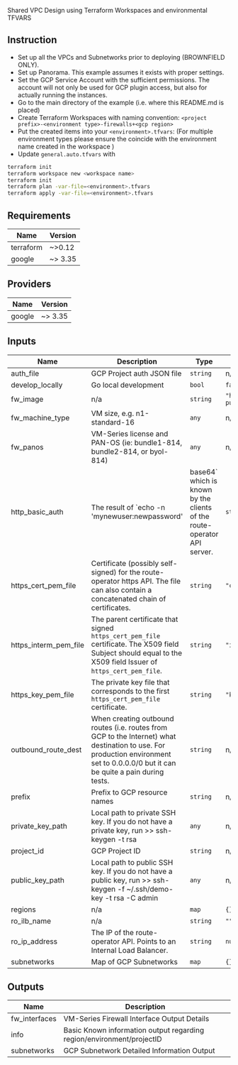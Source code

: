 Shared VPC Design using Terraform Workspaces and environmental TFVARS


## Instruction

- Set up all the VPCs and Subnetworks prior to deploying (BROWNFIELD ONLY).
- Set up Panorama. This example assumes it exists with proper settings.
- Set the GCP Service Account with the sufficient permissions. The account will not only be used for GCP plugin access, but also for actually running the instances.
- Go to the main directory of the example (i.e. where this README.md is placed)
- Create Terraform Workspaces with naming convention: `<project prefix>-<environment type>-firewalls+<gcp region>`
- Put the created items into your `<environment>.tfvars`: (For multiple environment types please ensure the coincide with the environment name created in the workspace )
- Update `general.auto.tfvars` with 

```sh
terraform init
terraform workspace new <workspace name>
terraform init
terraform plan -var-file=<environment>.tfvars
terraform apply -var-file=<environment>.tfvars
```

## Requirements

| Name | Version |
|------|---------|
| terraform | ~>0.12 |
| google | ~> 3.35 |

## Providers

| Name | Version |
|------|---------|
| google | ~> 3.35 |

## Inputs

| Name | Description | Type | Default | Required |
|------|-------------|------|---------|:--------:|
| auth\_file | GCP Project auth JSON file | `string` | n/a | yes |
| develop\_locally | Go local development | `bool` | `false` | no |
| fw\_image | n/a | `string` | `"https://www.googleapis.com/compute/v1/projects/paloaltonetworksgcp-public/global/images/vmseries"` | no |
| fw\_machine\_type | VM size, e.g. n1-standard-16 | `any` | n/a | yes |
| fw\_panos | VM-Series license and PAN-OS (ie: bundle1-814, bundle2-814, or byol-814) | `any` | n/a | yes |
| http\_basic\_auth | The result of `echo -n 'mynewuser:newpassword' | base64` which is known by the clients of the route-operator API server. | `string` | `"bXluZXd1c2VyOm5ld3Bhc3N3b3Jk"` | no |
| https\_cert\_pem\_file | Certificate (possibly self-signed) for the route-operator https API. The file can also contain a concatenated chain of certificates. | `string` | `"cert.pem"` | no |
| https\_interm\_pem\_file | The parent certificate that signed `https_cert_pem_file` certificate. The X509 field Subject should equal to the X509 field Issuer of `https_cert_pem_file`. | `string` | `"interm.pem"` | no |
| https\_key\_pem\_file | The private key file that corresponds to the first `https_cert_pem_file` certificate. | `string` | `"key.pem"` | no |
| outbound\_route\_dest | When creating outbound routes (i.e. routes from GCP to the Internet) what destination to use. For production environment set to 0.0.0.0/0 but it can be quite a pain during tests. | `string` | n/a | yes |
| prefix | Prefix to GCP resource names | `string` | n/a | yes |
| private\_key\_path | Local path to private SSH key. If you do not have a private key, run >> ssh-keygen -t rsa | `any` | n/a | yes |
| project\_id | GCP Project ID | `string` | n/a | yes |
| public\_key\_path | Local path to public SSH key. If you do not have a public key, run >> ssh-keygen -f ~/.ssh/demo-key -t rsa -C admin | `any` | n/a | yes |
| regions | n/a | `map` | `{}` | no |
| ro\_ilb\_name | n/a | `string` | `""` | no |
| ro\_ip\_address | The IP of the route-operator API. Points to an Internal Load Balancer. | `string` | `null` | no |
| subnetworks | Map of GCP Subnetworks | `map` | `{}` | no |

## Outputs

| Name | Description |
|------|-------------|
| fw\_interfaces | VM-Series Firewall Interface Output Details |
| info | Basic Known information output regarding region/environment/projectID |
| subnetworks | GCP Subnetwork Detailed Information Output |
